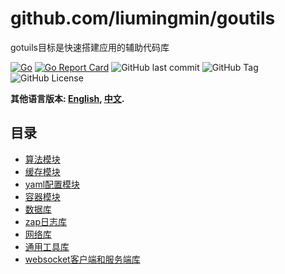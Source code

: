 # github.com/liumingmin/goutils
gotuils目标是快速搭建应用的辅助代码库
​

[![Go](https://github.com/liumingmin/goutils/actions/workflows/go.yml/badge.svg)](https://github.com/liumingmin/goutils/actions/workflows/go.yml)
[![Go Report Card](https://goreportcard.com/badge/github.com/liumingmin/goutils)](https://goreportcard.com/report/github.com/liumingmin/goutils)
![GitHub last commit](https://img.shields.io/github/last-commit/liumingmin/goutils)
![GitHub Tag](https://img.shields.io/github/v/tag/liumingmin/goutils)
![GitHub License](https://img.shields.io/github/license/liumingmin/goutils)

**其他语言版本: [English](README.md), [中文](README_zh.md).**

## 目录
- [算法模块](algorithm/README.md)
- [缓存模块](cache/README.md)
- [yaml配置模块](conf/README.md)
- [容器模块](container/README.md)
- [数据库](db/README.md)
- [zap日志库](log/README.md)
- [网络库](net/README.md)
- [通用工具库](utils/README.md)
- [websocket客户端和服务端库](ws/README_zh.md)
